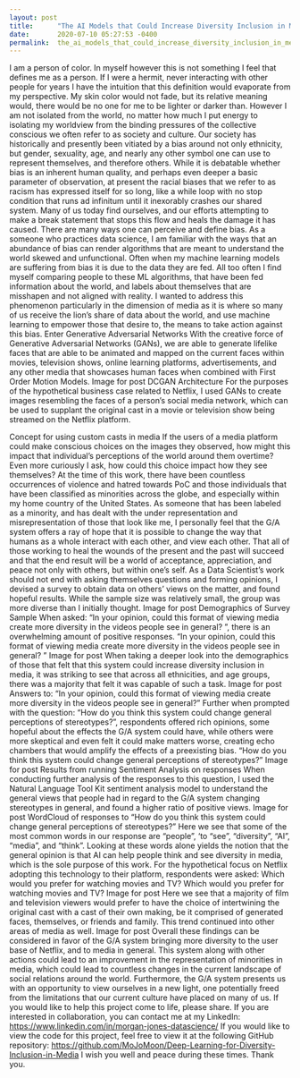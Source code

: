 ```yaml
---
layout: post
title:      "The AI Models that Could Increase Diversity Inclusion in Media"
date:       2020-07-10 05:27:53 -0400
permalink:  the_ai_models_that_could_increase_diversity_inclusion_in_media
---
```



I am a person of color. In myself however this is not something I feel that defines me as a person. If I were a hermit, never interacting with other people for years I have the intuition that this definition would evaporate from my perspective. My skin color would not fade, but its relative meaning would, there would be no one for me to be lighter or darker than.
However I am not isolated from the world, no matter how much I put energy to isolating my worldview from the binding pressures of the collective conscious we often refer to as society and culture. Our society has historically and presently been vitiated by a bias around not only ethnicity, but gender, sexuality, age, and nearly any other symbol one can use to represent themselves, and therefore others. While it is debatable whether bias is an inherent human quality, and perhaps even deeper a basic parameter of observation, at present the racial biases that we refer to as racism has expressed itself for so long, like a while loop with no stop condition that runs ad infinitum until it inexorably crashes our shared system. Many of us today find ourselves, and our efforts attempting to make a break statement that stops this flow and heals the damage it has caused.
There are many ways one can perceive and define bias. As a someone who practices data science, I am familiar with the ways that an abundance of bias can render algorithms that are meant to understand the world skewed and unfunctional. Often when my machine learning models are suffering from bias it is due to the data they are fed. All too often I find myself comparing people to these ML algorithms, that have been fed information about the world, and labels about themselves that are misshapen and not aligned with reality. I wanted to address this phenomenon particularly in the dimension of media as it is where so many of us receive the lion’s share of data about the world, and use machine learning to empower those that desire to, the means to take action against this bias.
Enter Generative Adversarial Networks
With the creative force of Generative Adversarial Networks (GANs), we are able to generate lifelike faces that are able to be animated and mapped on the current faces within movies, television shows, online learning platforms, advertisements, and any other media that showcases human faces when combined with First Order Motion Models.
Image for post
DCGAN Architecture
For the purposes of the hypothetical business case related to Netflix, I used GANs to create images resembling the faces of a person’s social media network, which can be used to supplant the original cast in a movie or television show being streamed on the Netflix platform.

Concept for using custom casts in media
If the users of a media platform could make conscious choices on the images they observed, how might this impact that individual’s perceptions of the world around them overtime? Even more curiously I ask, how could this choice impact how they see themselves? At the time of this work, there have been countless occurrences of violence and hatred towards PoC and those individuals that have been classified as minorities across the globe, and especially within my home country of the United States. As someone that has been labeled as a minority, and has dealt with the under representation and misrepresentation of those that look like me, I personally feel that the G/A system offers a ray of hope that it is possible to change the way that humans as a whole interact with each other, and view each other. That all of those working to heal the wounds of the present and the past will succeed and that the end result will be a world of acceptance, appreciation, and peace not only with others, but within one’s self.
As a Data Scientist’s work should not end with asking themselves questions and forming opinions, I devised a survey to obtain data on others’ views on the matter, and found hopeful results. While the sample size was relatively small, the group was more diverse than I initially thought.
Image for post
Demographics of Survey Sample
When asked: “In your opinion, could this format of viewing media create more diversity in the videos people see in general? ”, there is an overwhelming amount of positive responses.
“In your opinion, could this format of viewing media create more diversity in the videos people see in general? ”
Image for post
When taking a deeper look into the demographics of those that felt that this system could increase diversity inclusion in media, it was striking to see that across all ethnicities, and age groups, there was a majority that felt it was capable of such a task.
Image for post
Answers to: “In your opinion, could this format of viewing media create more diversity in the videos people see in general?”
Further when prompted with the question: “How do you think this system could change general perceptions of stereotypes?”, respondents offered rich opinions, some hopeful about the effects the G/A system could have, while others were more skeptical and even felt it could make matters worse, creating echo chambers that would amplify the effects of a preexisting bias.
“How do you think this system could change general perceptions of stereotypes?”
Image for post
Results from running Sentiment Analysis on responses
When conducting further analysis of the responses to this question, I used the Natural Language Tool Kit sentiment analysis model to understand the general views that people had in regard to the G/A system changing stereotypes in general, and found a higher ratio of positive views.
Image for post
WordCloud of responses to “How do you think this system could change general perceptions of stereotypes?”
Here we see that some of the most common words in our response are “people”, ‘to “see”, “diversity”, “AI”, “media”, and “think”. Looking at these words alone yields the notion that the general opinion is that AI can help people think and see diversity in media, which is the sole purpose of this work.
For the hypothetical focus on Netflix adopting this technology to their platform, respondents were asked: Which would you prefer for watching movies and TV?
Which would you prefer for watching movies and TV?
Image for post
Here we see that a majority of film and television viewers would prefer to have the choice of intertwining the original cast with a cast of their own making, be it comprised of generated faces, themselves, or friends and family. This trend continued into other areas of media as well.
Image for post
Overall these findings can be considered in favor of the G/A system bringing more diversity to the user base of Netflix, and to media in general. This system along with other actions could lead to an improvement in the representation of minorities in media, which could lead to countless changes in the current landscape of social relations around the world. Furthermore, the G/A system presents us with an opportunity to view ourselves in a new light, one potentially freed from the limitations that our current culture have placed on many of us.
If you would like to help this project come to life, please share. If you are interested in collaboration, you can contact me at my LinkedIn:
https://www.linkedin.com/in/morgan-jones-datascience/
If you would like to view the code for this project, feel free to view it at the following GitHub repository:
https://github.com/MoJoMoon/Deep-Learning-for-Diversity-Inclusion-in-Media
I wish you well and peace during these times. Thank you.
